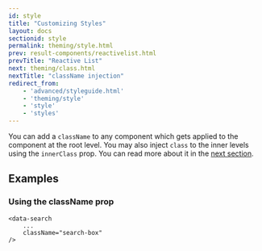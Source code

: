 ```yaml
---
id: style
title: "Customizing Styles"
layout: docs
sectionid: style
permalink: theming/style.html
prev: result-components/reactivelist.html
prevTitle: "Reactive List"
next: theming/class.html
nextTitle: "className injection"
redirect_from:
    - 'advanced/styleguide.html'
    - 'theming/style'
    - 'style'
    - 'styles'
---
```


You can add a `className` to any component which gets applied to the component at the root level. You may also inject `class` to the inner levels using the `innerClass` prop. You can read more about it in the [next section](/theming/class.html).

## Examples

### Using the className prop

```js{3}
<data-search
    ...
    className="search-box"
/>
```